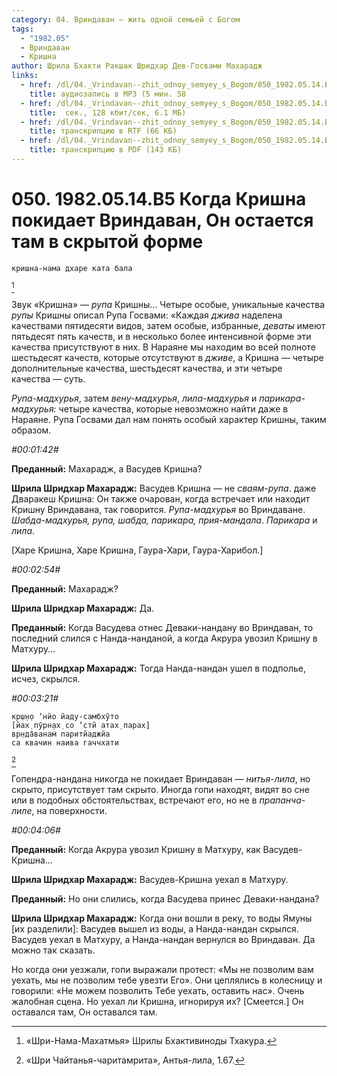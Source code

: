 ```yaml
---
category: 04. Вриндаван — жить одной семьей с Богом
tags:
  - "1982.05"
  - Вриндаван
  - Кришна
author: Шрила Бхакти Ракшак Шридхар Дев-Госвами Махарадж
links:
  - href: /dl/04._Vrindavan--zhit_odnoy_semyey_s_Bogom/050_1982.05.14.B5_SridharMj_Kogda_Krishna_pokidaet_Vrindavan_On_ostaetsja_tam_v_skrytoj_forme.mp3
    title: аудиозапись в MP3 (5 мин. 58
  - href: /dl/04._Vrindavan--zhit_odnoy_semyey_s_Bogom/050_1982.05.14.B5_SridharMj_Kogda_Krishna_pokidaet_Vrindavan_On_ostaetsja_tam_v_skrytoj_forme.mp3
    title:  сек., 128 кбит/сек, 6.1 МБ)
  - href: /dl/04._Vrindavan--zhit_odnoy_semyey_s_Bogom/050_1982.05.14.B5_SridharMj_Kogda_Krishna_pokidaet_Vrindavan_On_ostaetsja_tam_v_skrytoj_forme.rtf
    title: транскрипцию в RTF (66 КБ)
  - href: /dl/04._Vrindavan--zhit_odnoy_semyey_s_Bogom/050_1982.05.14.B5_SridharMj_Kogda_Krishna_pokidaet_Vrindavan_On_ostaetsja_tam_v_skrytoj_forme.pdf
    title: транскрипцию в PDF (143 КБ)
---
```


# 050. 1982.05.14.B5 Когда Кришна покидает Вриндаван, Он остается там в скрытой форме

    кришна-нама дхаре ката бала
[^_ftn1]

Звук «Кришна» — *рупа* Кришны… Четыре особые, уникальные качества *рупы* Кришны описал Рупа Госвами: «Каждая *джива* наделена качествами пятидесяти видов, затем особые, избранные, *деваты* имеют пятьдесят пять качеств, и в несколько более интенсивной форме эти качества присутствуют в них. В Нараяне мы находим во всей полноте шестьдесят качеств, которые отсутствуют в *дживе*, а Кришна — четыре дополнительные качества, шестьдесят качества, и эти четыре качества — суть.

*Рупа-мадхурья*, затем *вену-мадхурья*, *лила-мадхурья* и *парикара-мадхурья:* четыре качества, которые невозможно найти даже в Нараяне. Рупа Госвами дал нам понять особый характер Кришны, таким образом.

*#00:01:42#*

**Преданный:** Махарадж, а Васудев Кришна?

**Шрила Шридхар Махарадж:** Васудев Кришна — не *сваям-рупа*. даже Дваракеш Кришна: Он также очарован, когда встречает или находит Кришну Вриндавана, так говорится. *Рупа-мадхурья* во Вриндаване. *Шабда-мадхурья, рупа, шабда, парикара, прия-мандала*. *Парикара* и *лила*.

[Харе Кришна, Харе Кришна, Гаура-Хари, Гаура-Харибол.]

*#00:02:54#*

**Преданный:** Махарадж?

**Шрила Шридхар Махарадж:** Да.

**Преданный:** Когда Васудева отнес Деваки-нандану во Вриндаван, то последний слился с Нанда-нанданой, а когда Акрура увозил Кришну в Матхуру…

**Шрила Шридхар Махарадж:** Тогда Нанда-нандан ушел в подполье, исчез, скрылся.

*#00:03:21#*

    кр̣ш̣н̣о ‘нйо йаду-самбхӯто
    [йах̣ пӯрн̣ах̣ со ‘стй атах̣ парах̣]
    вр̣нда̄ванам̇ паритйаджйа
    са квачин наива гаччхати
[^_ftn2]

Гопендра-нандана никогда не покидает Вриндаван — *нитья-лила*, но скрыто, присутствует там скрыто. Иногда гопи находят, видят во сне или в подобных обстоятельствах, встречают его, но не в *прапанча-лиле*, на поверхности.

*#00:04:06#*

**Преданный:** Когда Акрура увозил Кришну в Матхуру, как Васудев-Кришна…

**Шрила Шридхар Махарадж:** Васудев-Кришна уехал в Матхуру.

**Преданный:** Но они слились, когда Васудева принес Деваки-нандана?

**Шрила Шридхар Махарадж:** Когда они вошли в реку, то воды Ямуны [их разделили]: Васудев вышел из воды, а Нанда-нандан скрылся. Васудев уехал в Матхуру, а Нанда-нандан вернулся во Вриндаван. Да можно так сказать.

Но когда они уезжали, гопи выражали протест: «Мы не позволим вам уехать, мы не позволим тебе увезти Его». Они цеплялись в колесницу и говорили: «Не можем позволить Тебе уехать, оставить нас». Очень жалобная сцена. Но уехал ли Кришна, игнорируя их? [Смеется.] Он оставался там, Он оставался там.



[^_ftn1]: «Шри-Нама-Махатмья» Шрилы Бхактивиноды Тхакура.

[^_ftn2]: «Шри Чайтанья-чаритамрита», Антья-лила, 1.67.

